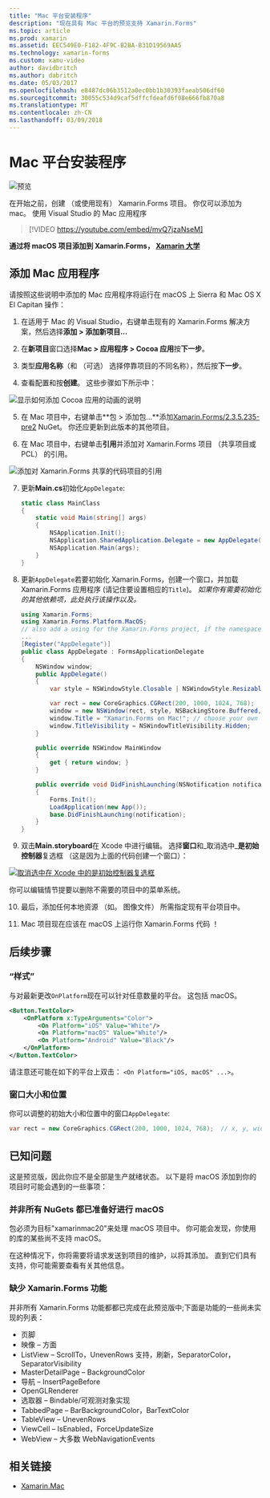 ```yaml
---
title: "Mac 平台安装程序"
description: "现在具有 Mac 平台的预览支持 Xamarin.Forms"
ms.topic: article
ms.prod: xamarin
ms.assetid: EEC549E0-F182-4F9C-B2BA-B31D19569AA5
ms.technology: xamarin-forms
ms.custom: xamu-video
author: davidbritch
ms.author: dabritch
ms.date: 05/03/2017
ms.openlocfilehash: e8487dc06b3512a0ec0bb1b30393faeab506df60
ms.sourcegitcommit: 30055c534d9caf5dffcfdeafd6f08e666fb870a8
ms.translationtype: MT
ms.contentlocale: zh-CN
ms.lasthandoff: 03/09/2018
---
```

# <a name="mac-platform-setup"></a>Mac 平台安装程序

![预览](~/media/shared/preview.png)

在开始之前，创建 （或使用现有） Xamarin.Forms 项目。
你仅可以添加为 mac。 使用 Visual Studio 的 Mac 应用程序

> [!VIDEO https://youtube.com/embed/mvQ7jzaNseM]

**通过将 macOS 项目添加到 Xamarin.Forms， [Xamarin 大学](https://university.xamarin.com/)**

## <a name="adding-a-mac-app"></a>添加 Mac 应用程序

请按照这些说明中添加的 Mac 应用程序将运行在 macOS 上 Sierra 和 Mac OS X El Capitan 操作：

1. 在适用于 Mac 的 Visual Studio，右键单击现有的 Xamarin.Forms 解决方案，然后选择**添加 > 添加新项目...**

2. 在**新项目**窗口选择**Mac > 应用程序 > Cocoa 应用**按**下一步**。

3. 类型**应用名称**（和 （可选） 选择停靠项目的不同名称），然后按**下一步**。

4. 查看配置和按**创建**。 这些步骤如下所示中：

  ![显示如何添加 Cocoa 应用的动画的说明](mac-images/add-macos-proj.gif)

5. 在 Mac 项目中，右键单击**包 > 添加包...**添加[Xamarin.Forms/2.3.5.235-pre2](https://www.nuget.org/packages/Xamarin.Forms/2.3.5.235-pre2) NuGet。 你还应更新到此版本的其他项目。

6. 在 Mac 项目中，右键单击**引用**并添加对 Xamarin.Forms 项目 （共享项目或 PCL） 的引用。

  ![添加对 Xamarin.Forms 共享的代码项目的引用](mac-images/references-sml.png)

7. 更新**Main.cs**初始化`AppDelegate`:

    ```csharp
    static class MainClass
    {
        static void Main(string[] args)
        {
            NSApplication.Init();
            NSApplication.SharedApplication.Delegate = new AppDelegate(); // add this line
            NSApplication.Main(args);
        }
    }
    ```

8. 更新`AppDelegate`若要初始化 Xamarin.Forms，创建一个窗口，并加载 Xamarin.Forms 应用程序 (请记住要设置相应的`Title`)。 _如果你有需要初始化的其他依赖项，此处执行该操作以及。_

    ```csharp
    using Xamarin.Forms;
    using Xamarin.Forms.Platform.MacOS;
    // also add a using for the Xamarin.Forms project, if the namespace is different to this file
    ...
    [Register("AppDelegate")]
    public class AppDelegate : FormsApplicationDelegate
    {
        NSWindow window;
        public AppDelegate()
        {
            var style = NSWindowStyle.Closable | NSWindowStyle.Resizable | NSWindowStyle.Titled;

            var rect = new CoreGraphics.CGRect(200, 1000, 1024, 768);
            window = new NSWindow(rect, style, NSBackingStore.Buffered, false);
            window.Title = "Xamarin.Forms on Mac!"; // choose your own Title here
            window.TitleVisibility = NSWindowTitleVisibility.Hidden;
        }

        public override NSWindow MainWindow
        {
            get { return window; }
        }

        public override void DidFinishLaunching(NSNotification notification)
        {
            Forms.Init();
            LoadApplication(new App());
            base.DidFinishLaunching(notification);
        }
    }
    ```

9. 双击**Main.storyboard**在 Xcode 中进行编辑。 选择**窗口**和_取消选中_**是初始控制器**复选框 （这是因为上面的代码创建一个窗口）：

  [![取消选中在 Xcode 中的是初始控制器复选框](mac-images/xcode-init-controller-sml.png)](mac-images/xcode-init-controller.png#lightbox)

  你可以编辑情节提要以删除不需要的项目中的菜单系统。

10. 最后，添加任何本地资源 （如。 图像文件） 所需指定现有平台项目中。

11. Mac 项目现在应该在 macOS 上运行你 Xamarin.Forms 代码 ！

## <a name="next-steps"></a>后续步骤

### <a name="styling"></a>“样式”

与对最新更改`OnPlatform`现在可以针对任意数量的平台。 这包括 macOS。

```xml
<Button.TextColor>
    <OnPlatform x:TypeArguments="Color">
        <On Platform="iOS" Value="White"/>
        <On Platform="macOS" Value="White"/>
        <On Platform="Android" Value="Black"/>
    </OnPlatform>
</Button.TextColor>
```

请注意还可能在如下的平台上双击： `<On Platform="iOS, macOS" ...>`。

### <a name="window-size-and-position"></a>窗口大小和位置

你可以调整的初始大小和位置中的窗口`AppDelegate`:

```csharp
var rect = new CoreGraphics.CGRect(200, 1000, 1024, 768);  // x, y, width, height
```

## <a name="known-issues"></a>已知问题

这是预览版，因此你应不是全部是生产就绪状态。 以下是将 macOS 添加到你的项目时可能会遇到的一些事项：

### <a name="not-all-nugets-are-ready-for-macos"></a>并非所有 NuGets 都已准备好进行 macOS

包必须为目标"xamarinmac20"来处理 macOS 项目中。 你可能会发现，你使用的库的某些尚不支持 macOS。

在这种情况下，你将需要将请求发送到项目的维护，以将其添加。 直到它们具有支持，你可能需要查看有关其他信息。

### <a name="missing-xamarinforms-features"></a>缺少 Xamarin.Forms 功能

并非所有 Xamarin.Forms 功能都都已完成在此预览版中;下面是功能的一些尚未实现的列表：

* 页脚
* 映像 – 方面
* ListView – ScrollTo，UnevenRows 支持，刷新，SeparatorColor，SeparatorVisibility
* MasterDetailPage – BackgroundColor
* 导航 – InsertPageBefore
* OpenGLRenderer
* 选取器 – Bindable/可观测对象实现
* TabbedPage – BarBackgroundColor，BarTextColor
* TableView – UnevenRows
* ViewCell – IsEnabled，ForceUpdateSize
* WebView – 大多数 WebNavigationEvents


## <a name="related-links"></a>相关链接

- [Xamarin.Mac](~/mac/index.yml)
